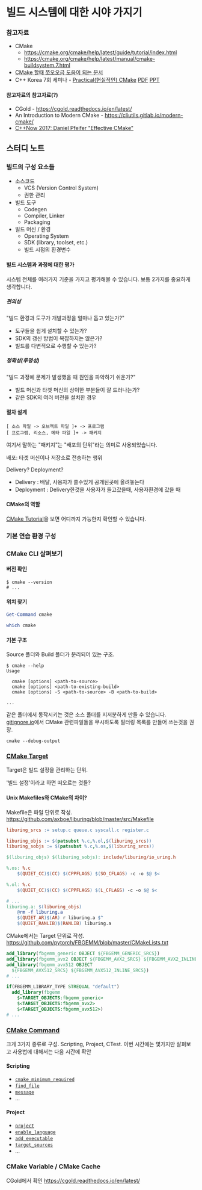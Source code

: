 # 빌드 시스템에 대한 시야 가지기

### 참고자료

* CMake
  * https://cmake.org/cmake/help/latest/guide/tutorial/index.html
  * https://cmake.org/cmake/help/latest/manual/cmake-buildsystem.7.html
* [CMake 할때 쪼오오금 도움이 되는 문서](https://gist.github.com/luncliff/6e2d4eb7ca29a0afd5b592f72b80cb5c)
* C++ Korea 7회 세미나 - [Practical(현실적인) CMake](https://youtu.be/wnBRg5c5-bk?t=5379) [PDF](https://github.com/CppKorea/Seminars/tree/main/200725%20-%207th%20Seminar/2%20-%20현실적인(Practical)%20CMake) [PPT](https://1drv.ms/p/s!AvzH7Qt0Bc-Uia1b_0M137cl_BuBtA?e=yg2JKw)

#### 참고자료의 참고자료(?)

* CGold - https://cgold.readthedocs.io/en/latest/
* An Introduction to Modern CMake - https://cliutils.gitlab.io/modern-cmake/
* [C++Now 2017: Daniel Pfeifer "Effective CMake"](https://www.youtube.com/watch?v=bsXLMQ6WgIk)

## 스터디 노트

### 빌드의 구성 요소들

* 소스코드
    * VCS (Version Control System)
    * 권한 관리
* 빌드 도구
    * Codegen
    * Compiler, Linker
    * Packaging
* 빌드 머신 / 환경
    * Operating System
    * SDK (library, toolset, etc.)
    * 빌드 시점의 환경변수

#### 빌드 시스템과 과정에 대한 평가

시스템 전체를 여러가지 기준을 가지고 평가해볼 수 있습니다.
보통 2가지를 중요하게 생각합니다.

##### 편의성

"빌드 환경과 도구가 개발과정을 얼마나 돕고 있는가?"

* 도구들을 쉽게 설치할 수 있는가?
* SDK의 갱신 방법이 복잡하지는 않은가?
* 빌드를 다변적으로 수행할 수 있는가?

##### 정확성(투명성)

"빌드 과정에 문제가 발생했을 때 원인을 파악하기 쉬운가?"

* 빌드 머신과 타겟 머신의 상이한 부분들이 잘 드러나는가?
* 같은 SDK의 여러 버전을 설치한 경우

#### 절차 설계

```
[ 소스 파일 -> 오브젝트 파일 ]+ -> 프로그램
[ 프로그램, 리소스, 메타 파일 ]+ -> 패키지
```

여기서 말하는 "패키지"는 "배포의 단위"라는 의미로 사용되었습니다.

배포: 타겟 머신이나 저장소로 전송하는 행위

Delivery? Deployment?
* Delivery : 배달, 사용자가 쓸수있게 공개된곳에 올려놓는다
* Deployment : Delivery한것을 사용자가 들고갔을때, 사용자환경에 갔을 때

#### CMake의 역할

[CMake Tutorial](https://cmake.org/cmake/help/latest/guide/tutorial/index.html)을 보면 어디까지 가능한지 확인할 수 있습니다.

### 기본 연습 환경 구성

### CMake CLI 살펴보기

#### 버전 확인  

```console
$ cmake --version
# ...
```

#### 위치 찾기

```ps1
Get-Command cmake
```

```bash
which cmake
```

#### 기본 구조

Source 폴더와 Build 폴더가 분리되어 있는 구조.

```console
$ cmake --help
Usage

  cmake [options] <path-to-source>
  cmake [options] <path-to-existing-build>
  cmake [options] -S <path-to-source> -B <path-to-build>

...
```

같은 폴더에서 동작시키는 것은 소스 폴더를 지저분하게 만들 수 있습니다.
[gitignore.io](https://www.toptal.com/developers/gitignore)에서 CMake 관련파일들을 무시하도록 필터링 목록를 만들어 쓰는것을 권장.

```
cmake --debug-output
```

### [CMake Target](https://cmake.org/cmake/help/latest/manual/cmake-buildsystem.7.html)

Target은 빌드 설정을 관리하는 단위. 

'빌드 설정'이라고 하면 떠오르는 것들?

#### Unix Makefiles와 CMake의 차이?

Makefile은 파일 단위로 작성. https://github.com/axboe/liburing/blob/master/src/Makefile

```makefile
liburing_srcs := setup.c queue.c syscall.c register.c

liburing_objs := $(patsubst %.c,%.ol,$(liburing_srcs))
liburing_sobjs := $(patsubst %.c,%.os,$(liburing_srcs))

$(liburing_objs) $(liburing_sobjs): include/liburing/io_uring.h

%.os: %.c
	$(QUIET_CC)$(CC) $(CPPFLAGS) $(SO_CFLAGS) -c -o $@ $<

%.ol: %.c
	$(QUIET_CC)$(CC) $(CPPFLAGS) $(L_CFLAGS) -c -o $@ $<

# ...
liburing.a: $(liburing_objs)
	@rm -f liburing.a
	$(QUIET_AR)$(AR) r liburing.a $^
	$(QUIET_RANLIB)$(RANLIB) liburing.a

```

CMake에서는 Target 단위로 작성. https://github.com/pytorch/FBGEMM/blob/master/CMakeLists.txt

```cmake
add_library(fbgemm_generic OBJECT ${FBGEMM_GENERIC_SRCS})
add_library(fbgemm_avx2 OBJECT ${FBGEMM_AVX2_SRCS} ${FBGEMM_AVX2_INLINE_SRCS})
add_library(fbgemm_avx512 OBJECT
  ${FBGEMM_AVX512_SRCS} ${FBGEMM_AVX512_INLINE_SRCS})
# ...

if(FBGEMM_LIBRARY_TYPE STREQUAL "default")
  add_library(fbgemm
    $<TARGET_OBJECTS:fbgemm_generic>
    $<TARGET_OBJECTS:fbgemm_avx2>
    $<TARGET_OBJECTS:fbgemm_avx512>)
# ...
```

### [CMake Command](https://cmake.org/cmake/help/latest/manual/cmake-commands.7.html)

크게 3가지 종류로 구성. Scripting, Project, CTest. 
이번 시간에는 몇가지만 살펴보고 사용법에 대해서는 다음 시간에 확안

#### Scripting

* [`cmake_minimum_required`](https://cmake.org/cmake/help/latest/command/cmake_minimum_required.html)
* [`find_file`](https://cmake.org/cmake/help/latest/command/find_file.html)
* [`message`](https://cmake.org/cmake/help/latest/command/message.html)
* ...

#### Project

* [`project`](https://cmake.org/cmake/help/latest/command/project.html)
* [`enable_language`](https://cmake.org/cmake/help/latest/command/enable_language.html)
* [`add_executable`](https://cmake.org/cmake/help/latest/command/add_executable.html)
* [`target_sources`](https://cmake.org/cmake/help/latest/command/target_sources.html)
* ...


### CMake Variable / CMake Cache

CGold에서 확인 https://cgold.readthedocs.io/en/latest/

